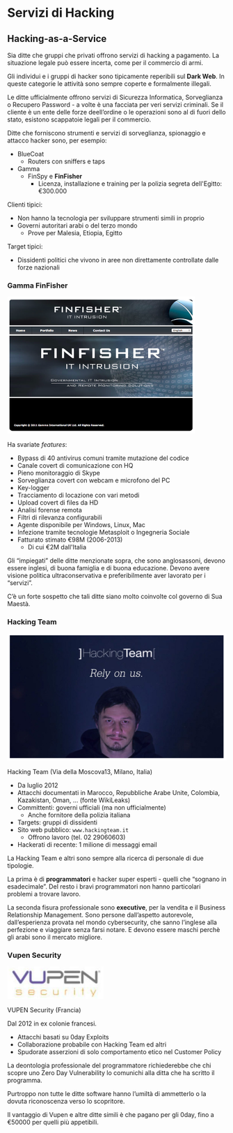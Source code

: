 # Servizi di Hacking

## Hacking-as-a-Service

Sia ditte che gruppi che privati offrono servizi di hacking a pagamento. La situazione legale può essere incerta, come per il commercio di armi.

Gli individui e i gruppi di hacker sono tipicamente reperibili sul **Dark Web**. In queste categorie le attività sono sempre coperte e formalmente illegali.

Le ditte ufficialmente offrono servizi di Sicurezza Informatica, Sorveglianza o Recupero Password - a volte è una facciata per veri servizi criminali. Se il cliente è un ente delle forze deell’ordine o le operazioni sono al di fuori dello stato, esistono scappatoie legali per il commercio.

Ditte che forniscono strumenti e servizi di sorveglianza, spionaggio e attacco hacker sono, per esempio:

* BlueCoat
  * Routers con sniffers e taps
* Gamma
  * FinSpy e **FinFisher**
    * Licenza, installazione e training per la polizia segreta dell'Egitto: €300.000

Clienti tipici:

* Non hanno la tecnologia per sviluppare strumenti simili in proprio
* Governi autoritari arabi o del terzo mondo
  * Prove per Malesia, Etiopia, Egitto

Target tipici:

* Dissidenti politici che vivono in aree non direttamente controllate dalle forze nazionali

### Gamma FinFisher

![FinFisher](../gitbook/images/finfisher.png)

Ha svariate _features_:

* Bypass di 40 antivirus comuni tramite mutazione del codice
* Canale covert di comunicazione con HQ
* Pieno monitoraggio di Skype
* Sorveglianza covert con webcam e microfono del PC
* Key-logger
* Tracciamento di locazione con vari metodi
* Upload covert di files da HD
* Analisi forense remota
* Filtri di rilevanza configurabili
* Agente disponibile per Windows, Linux, Mac
* Infezione tramite tecnologie Metasploit o Ingegneria Sociale
* Fatturato stimato €98M (2006-2013)
  * Di cui €2M dall'Italia

Gli “impiegati” delle ditte menzionate sopra, che sono anglosassoni, devono essere inglesi, di buona famiglia e di buona educazione. Devono avere visione politica ultraconservativa e preferibilmente aver lavorato per i “servizi”.

C’è un forte sospetto che tali ditte siano molto coinvolte col governo di Sua Maestà.

### Hacking Team

![HackTeam](../gitbook/images/hackteam.png)

Hacking Team (Via della Moscova13, Milano, Italia)

* Da luglio 2012
* Attacchi documentati in Marocco, Repubbliche Arabe Unite, Colombia, Kazakistan, Oman, ... (fonte WikiLeaks)
* Committenti: governi ufficiali (ma non ufficialmente)
  * Anche fornitore della polizia italiana
* Targets: gruppi di dissidenti
* Sito web pubblico: `www.hackingteam.it`
  * Offrono lavoro (tel. 02 29060603)
* Hackerati di recente: 1 milione di messaggi email

La Hacking Team e altri sono sempre alla ricerca di personale di due tipologie.

La prima è di **programmatori** e hacker super esperti - quelli che “sognano in esadecimale”. Del resto i bravi programmatori non hanno particolari problemi a trovare lavoro.

La seconda fisura professionale sono **executive**, per la vendita e il Business Relationship Management. Sono persone dall’aspetto autorevole, dall’esperienza provata nel mondo cybersecurity, che sanno l’inglese alla perfezione e viaggiare senza farsi notare. E devono essere maschi perchè gli arabi sono il mercato migliore.

### Vupen Security

![Vupen](../gitbook/images/vupen.png)

VUPEN Security (Francia)

Dal 2012 in ex colonie francesi.

* Attacchi basati su 0day Exploits
* Collaborazione probabile con Hacking Team ed altri
* Spudorate asserzioni di solo comportamento etico nel Customer Policy

La deontologia professionale del programmatore richiederebbe che chi scopre uno Zero Day Vulnerability lo comunichi alla ditta che ha scritto il programma.

Purtroppo non tutte le ditte software hanno l’umiltà di ammetterlo o la dovuta riconoscenza verso lo scopritore.

Il vantaggio di Vupen e altre ditte simili è che pagano per gli 0day, fino a €50000 per quelli più appetibili.

